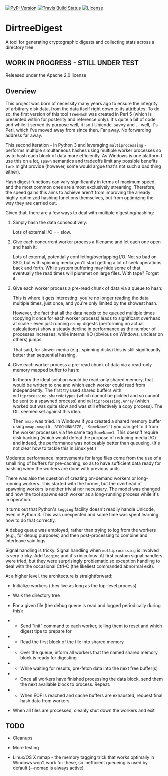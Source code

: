 [![PyPi Version](http://img.shields.io/pypi/v/DirTreeDigest.svg)](https://pypi.python.org/pypi/DirTreeDigest)
[![Travis Build Status](https://travis-ci.org/MartyMacGyver/DirTreeDigest.svg?branch=master)](https://travis-ci.org/MartyMacGyver/DirTreeDigest)
[![License](https://img.shields.io/badge/license-Apache2.0-yellow.svg)](https://www.apache.org/licenses/LICENSE-2.0)

# DirtreeDigest

A tool for generating cryptographic digests and collecting stats across a directory tree

## WORK IN PROGRESS - STILL UNDER TEST

Released under the Apache 2.0 license

## Overview

This project was born of necessity many years ago to ensure the integrity of arbitrary disk data, from the data itself right down to its attributes. To do so, the first version of this tool `TreeHash` was created in Perl 5 (which is presented within for posterity and reference only). It's quite a bit of code and while it served its purpose well, it isn't Unicode-savvy and ... well, it's Perl, which I've moved away from since then. Far away. No forwarding address far away.

This second iteration - in Python 3 and leveraging `multiprocessing` - performs multiple simultaneous hashes using multiple worker processes so as to hash each block of data more efficiently. As Windows is one platform I use this on a lot, `spawn` semantics and tradeoffs limit any possible benefits `fork` might provide (however, some would argue that's not such a bad thing either).

Hash digest functions can vary significantly in terms of maximum speed, and the most common ones are almost exclusively streaming. Therefore, the speed gains this aims to achieve aren't from improving the already highly-optimized hashing functions themselves, but from optimizing the way they are carried out.

Given that, there are a few ways to deal with multiple digesting/hashing:

1. Simply hash the data consecutively:

    Lots of external I/O == slow.

2. Give each concurrent worker process a filename and let each one open and hash it:

    Lots of external, potentially conflicting/overlapping I/O. Not so bad on SSD, but with spinning media you'll start getting a lot of seek operations back and forth. While system buffering may hide some of that, eventually the read times will plummet on large files. With tape? Forget it.

3. Give each worker process a pre-read chunk of data via a queue to hash:

    This is where it gets interesting: you're no longer reading the data multiple times, just once, and you're only limited by the showest hash.
    
    However, the fact that all the data needs to be queued multiple times (copying it once for each worker process) leads to significant overhead at scale - even just running `no-op` digests (performing no actual calculations) show a steady decline in performance as the number of processes increases, while internal I/O (obvious on Windows, unclear on others) jumps.
    
    That said, for slower media (e.g., spinning disks) this is still significantly better than sequential hashing.

4. Give each worker process a pre-read chunk of data via a read-only memory mapped buffer to hash:

    In theory the ideal solution would be read-only shared memory, that would be written to one and which each worker could read from independently. The first try used shared buffers with `multiprocessing.sharedctypes` (which cannot be pickled and so cannot be sent to a spawned process) and `multiprocessing.Array` (which worked but was quite slow and was still effectively a copy process). The GIL seemed set against this idea.
    
    Then `mmap` was tried. In Windows if you created a shared memory buffer using `mmap.mmap(0, BIGCHUNKSIZE, 'SomeName1')` you can get to it from the worker processes via the same tag `SomeName1`. This doesn't require disk backing (which would defeat the purpose of reducing media I/O) and indeed, the performance was noticeably better than queueing. (It's not clear how to tackle this in Linux yet.)

Moderate performance improvements for large files come from the use of a small ring of buffers for pre-caching, so as to have sufficient data ready for hashing when the workers are done with previous units.

There was also the question of creating on-demand workers or long-running workers. This started with the former, but the overhead of spawning workers is neither trivial nor necessary. The model was changed and now the tool spawns each worker as a long-running process while it's in operation.

It turns out that Python's `logging` facility doesn't readily handle Unicode, even in Python 3. This was unexpected and some time was spent learning how to do that correctly.

A debug queue was employed, rather than trying to log from the workers (e.g., for debug purposes) and then post-processing to combine and interleave said logs.

Signal handling is tricky. Signal handling when `multiprocessing` is involved is very tricky. Add `logging` and it's ridiculous. At first custom signal handlers were tried, but they were surprisingly problematic so exception handling to deal with the occasional Ctrl-C (the likeliest commanded abnormal exit).

At a higher level, the architecture is straightforward:

  - Initialize workers (they live as long as the top-level process).
  
  - Walk the directory tree

  - For a given file (the debug queue is read and logged periodically during this):

  - - Send "init" command to each worker, telling them to reset and which digest tipe to prepare for

  - - Read the first block of the file into shared memory

  - - Over the queue, inform all workers that the named shared memory block is ready for digesting

  - - While waiting for results, pre-fetch data into the next free buffer(s)

  - - Once all workers have finished processing the data block, send them the next available block to process. Repeat.

  - - When EOF is reached and cache buffers are exhausted, request final hash data from workers

  - When all files are processed, cleanly shut down the workers and exit

## TODO

  - Cleanups

  - More testing

  - Linux/OS X mmap - the memory tagging trick that works optimally in Windows won't work for these, so inefficient queueing is used by default (--nomap is always active)
